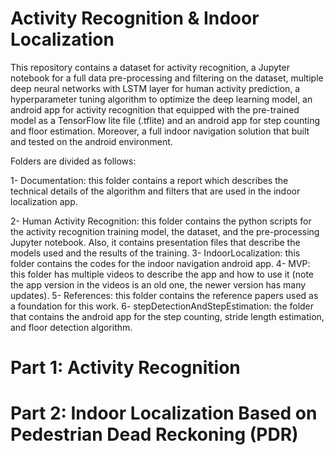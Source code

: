 # Activity Recognition & Indoor Localization
This repository contains a dataset for activity recognition, a Jupyter notebook for a full data pre-processing and filtering on the dataset, multiple deep neural networks with LSTM layer for human activity prediction, a hyperparameter tuning algorithm to optimize the deep learning model, an android app for activity recognition that equipped with the pre-trained model as a TensorFlow lite file (.tflite) and an android app for step counting and floor estimation. Moreover, a full indoor navigation solution that built and tested on the android environment.

Folders are divided as follows:

1- Documentation: this folder contains a report which describes the technical details of the algorithm and filters that are used in the indoor localization app.

2- Human Activity Recognition: this folder contains the python scripts for the activity recognition training model, the dataset, and the pre-processing Jupyter notebook. Also, it contains presentation files that describe the models used and the results of the training.
3- IndoorLocalization: this folder contains the codes for the indoor navigation android app.
4- MVP: this folder has multiple videos to describe the app and how to use it (note the app version in the videos is an old one, the newer version has many updates).
5- References: this folder contains the reference papers used as a foundation for this work.
6- stepDetectionAndStepEstimation: the folder that contains the android app for the step counting, stride length estimation, and floor detection algorithm.

# Part 1: Activity Recognition









# Part 2: Indoor Localization Based on Pedestrian Dead Reckoning (PDR)

